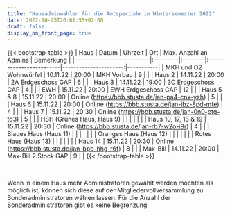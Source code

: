 ```yaml
---
title: "Hausadminwahlen für die Amtsperiode im Wintersemester 2022"
date: 2022-10-25T20:01:55+02:00
draft: false
display_on_front_page: true
---
```


{{< bootstrap-table >}}
| Haus                      | Datum    | Uhrzeit | Ort                      | Max. Anzahl an Admins | Bemerkung |
|---------------------------|:---------|:--------|:-------------------------|----------------------:|-----------|
| MKH und O2 Wohnwürfel     | 10.11.22 | 20:00   | MKH Vorbau               | 9                     |           |
| Haus 2                    | 14.11.22 | 20:00   | 2A Erdgeschoss GAP       | 6                     |           |
| Haus 3                    | 14.11.22 | 19:00   | 3C Erdgeschoss GAP       | 4                     |           |
| EWH                       | 15.11.22 | 20:00   | EWH Erdgeschoss GAP      | 12                    |           |
| Haus 5 & 8                | 15.11.22 | 20:00   | Online (https://bbb.stusta.de/jan-pa4-cnx-yzh) | 5                     |           |
| Haus 6                    | 15.11.22 | 20:00   | Online (https://bbb.stusta.de/jan-ibz-8pd-mfe) | 4                     |           |
| Haus 7                    | 15.11.22 | 20:30   | Online (https://bbb.stusta.de/jan-0n0-ptq-td3) | 5                     |           |
| HSH (Grünes Haus, Haus 9) |          |         |                          |                       |           |
| Haus 10, 17, 18 & 19      | 15.11.22 | 20:30   | Online (https://bbb.stusta.de/jan-rb7-w2o-i9r) | 4                     |           |
| Blaues Haus (Haus 11)     |          |         |                          |                       |           |
| Oranges Haus (Haus 12)    |          |         |                          |                       |           |
| Rotes Haus (Haus 13)      |          |         |                          |                       |           |
| Haus 14                   | 15.11.22 | 20:30   | Online (https://bbb.stusta.de/jan-bpb-hhg-r6f) | 8                     |           |
| Max-Bill                  | 14.11.22 | 20:00   | Max-Bill 2.Stock GAP     | 9                     |           |
{{< /bootstrap-table >}}

&nbsp;

Wenn in einem Haus mehr Administratoren gewählt werden möchten als möglich ist, können sich diese auf der
Mitgliedervollversammlung zu Sonderadministratoren wählen lassen. Für die Anzahl der Sonderadministratoren gibt es keine
Begrenzung.
